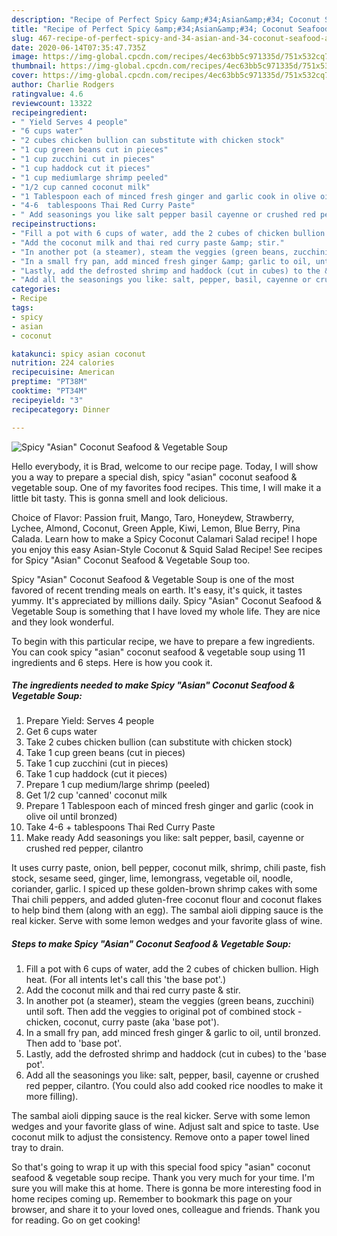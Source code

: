 ```yaml
---
description: "Recipe of Perfect Spicy &amp;#34;Asian&amp;#34; Coconut Seafood &amp;amp; Vegetable Soup"
title: "Recipe of Perfect Spicy &amp;#34;Asian&amp;#34; Coconut Seafood &amp;amp; Vegetable Soup"
slug: 467-recipe-of-perfect-spicy-and-34-asian-and-34-coconut-seafood-and-amp-vegetable-soup
date: 2020-06-14T07:35:47.735Z
image: https://img-global.cpcdn.com/recipes/4ec63bb5c971335d/751x532cq70/spicy-asian-coconut-seafood-vegetable-soup-recipe-main-photo.jpg
thumbnail: https://img-global.cpcdn.com/recipes/4ec63bb5c971335d/751x532cq70/spicy-asian-coconut-seafood-vegetable-soup-recipe-main-photo.jpg
cover: https://img-global.cpcdn.com/recipes/4ec63bb5c971335d/751x532cq70/spicy-asian-coconut-seafood-vegetable-soup-recipe-main-photo.jpg
author: Charlie Rodgers
ratingvalue: 4.6
reviewcount: 13322
recipeingredient:
- " Yield Serves 4 people"
- "6 cups water"
- "2 cubes chicken bullion can substitute with chicken stock"
- "1 cup green beans cut in pieces"
- "1 cup zucchini cut in pieces"
- "1 cup haddock cut it pieces"
- "1 cup mediumlarge shrimp peeled"
- "1/2 cup canned coconut milk"
- "1 Tablespoon each of minced fresh ginger and garlic cook in olive oil until bronzed"
- "4-6  tablespoons Thai Red Curry Paste"
- " Add seasonings you like salt pepper basil cayenne or crushed red pepper cilantro"
recipeinstructions:
- "Fill a pot with 6 cups of water, add the 2 cubes of chicken bullion. High heat. (For all intents let&#39;s call this &#39;the base pot&#39;.)"
- "Add the coconut milk and thai red curry paste &amp; stir."
- "In another pot (a steamer), steam the veggies (green beans, zucchini) until soft. Then add the veggies to original pot of combined stock - chicken, coconut, curry paste (aka &#39;base pot&#39;)."
- "In a small fry pan, add minced fresh ginger &amp; garlic to oil, until bronzed. Then add to &#39;base pot&#39;."
- "Lastly, add the defrosted shrimp and haddock (cut in cubes) to the &#39;base pot&#39;."
- "Add all the seasonings you like: salt, pepper, basil, cayenne or crushed red pepper, cilantro. (You could also add cooked rice noodles to make it more filling)."
categories:
- Recipe
tags:
- spicy
- asian
- coconut

katakunci: spicy asian coconut 
nutrition: 224 calories
recipecuisine: American
preptime: "PT38M"
cooktime: "PT34M"
recipeyield: "3"
recipecategory: Dinner

---
```



![Spicy &#34;Asian&#34; Coconut Seafood &amp; Vegetable Soup](https://img-global.cpcdn.com/recipes/4ec63bb5c971335d/751x532cq70/spicy-asian-coconut-seafood-vegetable-soup-recipe-main-photo.jpg)

Hello everybody, it is Brad, welcome to our recipe page. Today, I will show you a way to prepare a special dish, spicy &#34;asian&#34; coconut seafood &amp; vegetable soup. One of my favorites food recipes. This time, I will make it a little bit tasty. This is gonna smell and look delicious.

Choice of Flavor: Passion fruit, Mango, Taro, Honeydew, Strawberry, Lychee, Almond, Coconut, Green Apple, Kiwi, Lemon, Blue Berry, Pina Calada. Learn how to make a Spicy Coconut Calamari Salad recipe! I hope you enjoy this easy Asian-Style Coconut &amp; Squid Salad Recipe! See recipes for Spicy &#34;Asian&#34; Coconut Seafood &amp; Vegetable Soup too.

Spicy &#34;Asian&#34; Coconut Seafood &amp; Vegetable Soup is one of the most favored of recent trending meals on earth. It's easy, it's quick, it tastes yummy. It's appreciated by millions daily. Spicy &#34;Asian&#34; Coconut Seafood &amp; Vegetable Soup is something that I have loved my whole life. They are nice and they look wonderful.


To begin with this particular recipe, we have to prepare a few ingredients. You can cook spicy &#34;asian&#34; coconut seafood &amp; vegetable soup using 11 ingredients and 6 steps. Here is how you cook it.

<!--inarticleads1-->

##### The ingredients needed to make Spicy &#34;Asian&#34; Coconut Seafood &amp; Vegetable Soup:

1. Prepare  Yield: Serves 4 people
1. Get 6 cups water
1. Take 2 cubes chicken bullion (can substitute with chicken stock)
1. Take 1 cup green beans (cut in pieces)
1. Take 1 cup zucchini (cut in pieces)
1. Take 1 cup haddock (cut it pieces)
1. Prepare 1 cup medium/large shrimp (peeled)
1. Get 1/2 cup &#39;canned&#39; coconut milk
1. Prepare 1 Tablespoon each of minced fresh ginger and garlic (cook in olive oil until bronzed)
1. Take 4-6 + tablespoons Thai Red Curry Paste
1. Make ready  Add seasonings you like: salt pepper, basil, cayenne or crushed red pepper, cilantro


It uses curry paste, onion, bell pepper, coconut milk, shrimp, chili paste, fish stock, sesame seed, ginger, lime, lemongrass, vegetable oil, noodle, coriander, garlic. I spiced up these golden-brown shrimp cakes with some Thai chili peppers, and added gluten-free coconut flour and coconut flakes to help bind them (along with an egg). The sambal aioli dipping sauce is the real kicker. Serve with some lemon wedges and your favorite glass of wine. 

<!--inarticleads2-->

##### Steps to make Spicy &#34;Asian&#34; Coconut Seafood &amp; Vegetable Soup:

1. Fill a pot with 6 cups of water, add the 2 cubes of chicken bullion. High heat. (For all intents let&#39;s call this &#39;the base pot&#39;.)
1. Add the coconut milk and thai red curry paste &amp; stir.
1. In another pot (a steamer), steam the veggies (green beans, zucchini) until soft. Then add the veggies to original pot of combined stock - chicken, coconut, curry paste (aka &#39;base pot&#39;).
1. In a small fry pan, add minced fresh ginger &amp; garlic to oil, until bronzed. Then add to &#39;base pot&#39;.
1. Lastly, add the defrosted shrimp and haddock (cut in cubes) to the &#39;base pot&#39;.
1. Add all the seasonings you like: salt, pepper, basil, cayenne or crushed red pepper, cilantro. (You could also add cooked rice noodles to make it more filling).


The sambal aioli dipping sauce is the real kicker. Serve with some lemon wedges and your favorite glass of wine. Adjust salt and spice to taste. Use coconut milk to adjust the consistency. Remove onto a paper towel lined tray to drain. 

So that's going to wrap it up with this special food spicy &#34;asian&#34; coconut seafood &amp; vegetable soup recipe. Thank you very much for your time. I'm sure you will make this at home. There is gonna be more interesting food in home recipes coming up. Remember to bookmark this page on your browser, and share it to your loved ones, colleague and friends. Thank you for reading. Go on get cooking!
